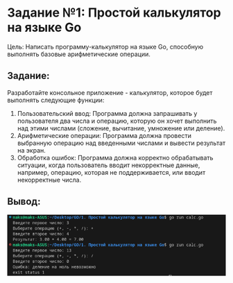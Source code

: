 # Задание №1: Простой калькулятор на языке Go
Цель: Написать программу-калькулятор на языке Go, способную выполнять базовые арифметические операции.
## Задание:
Разработайте консольное приложение - калькулятор, которое будет выполнять следующие функции:
1.  Пользовательский ввод: Программа должна запрашивать у пользователя два числа и операцию, которую он хочет выполнить над этими числами (сложение, вычитание, умножение или деление).
2.  Арифметические операции: Программа должна провести выбранную операцию над введенными числами и вывести результат на экран.
3. Обработка ошибок: Программа должна корректно обрабатывать ситуации, когда пользователь вводит некорректные данные, например, операцию, которая не поддерживается, или вводит некорректные числа.  

## Вывод:
<img src = "https://github.com/100thKing/Go_DEV_School/blob/main/1.%20%D0%9F%D1%80%D0%BE%D1%81%D1%82%D0%BE%D0%B9%20%D0%BA%D0%B0%D0%BB%D1%8C%D0%BA%D1%83%D0%BB%D1%8F%D1%82%D0%BE%D1%80%20%D0%BD%D0%B0%20%D1%8F%D0%B7%D1%8B%D0%BA%D0%B5%20Go/source/Pasted%20image.png">
